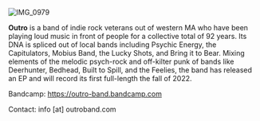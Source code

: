 ![IMG_0979](https://user-images.githubusercontent.com/122013/188711321-7bdf1ca0-f85d-4fd9-92a0-0efab0ecd766.JPG)

<strong>Outro</strong> is a band of indie rock veterans out of western MA who have been playing loud music in front of people for a collective total of 92 years. Its DNA is spliced out of local bands including Psychic Energy, the Capitulators, Mobius Band, the Lucky Shots, and Bring it to Bear. Mixing elements of the melodic psych-rock and off-kilter punk of bands like Deerhunter, Bedhead, Built to Spill, and the Feelies, the band has released an EP and will record its first full-length the fall of 2022.

Bandcamp: https://outro-band.bandcamp.com

Contact: info [at] outroband.com 

